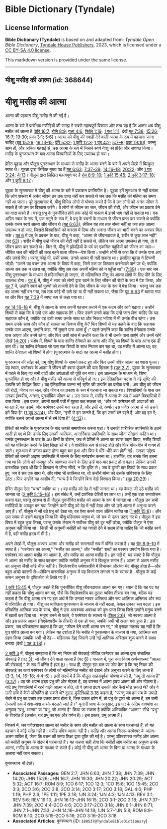 # Bible Dictionary (Tyndale)

## License Information

**Bible Dictionary (Tyndale)** is based on and adapted from: _Tyndale Open Bible Dictionary_, [Tyndale House Publishers](https://tyndaleopenresources.com/), 2023, which is licensed under a [CC BY-SA 4.0 license](https://creativecommons.org/licenses/by-sa/4.0/legalcode.en).

This markdown version is provided under the same license.



--------------------------------

## यीशु मसीह की आत्मा (id: 368644)

यीशु मसीह की आत्मा
==================

आत्मा की पहचान यीशु मसीह से की गई है।

आत्मा के बारे में प्रारंभिक मसीहियों की समझ में सबसे महत्वपूर्ण विकास और तत्व यह है कि आत्मा अब यीशु मसीह की आत्मा है ([प्रेरि 16:7](https://ref.ly/Acts16:7); [रोमि 8:9](https://ref.ly/Rom8:9); [गला 4:6](https://ref.ly/Gal4:6); [फिलि 1:19](https://ref.ly/Phil1:19); [1 पत 1:11](https://ref.ly/1Pet1:11); देखें [यूह 7:38](https://ref.ly/John7:38); [15:26](https://ref.ly/John15:26); [16:7](https://ref.ly/John16:7); [19:30](https://ref.ly/John19:30); [प्रका 3:1](https://ref.ly/Rev3:1); [5:6](https://ref.ly/Rev5:6))। आत्मा को यीशु की गवाही देने वाली आत्मा के रूप में पहचाना जाना चाहिए ([यूह 15:26](https://ref.ly/John15:26); [16:13–15](https://ref.ly/John16:13-John16:15); [प्रेरि 5:32](https://ref.ly/Acts5:32); [1 कुरि 12:3](https://ref.ly/1Cor12:3); [1 यूह 4:2](https://ref.ly/1John4:2); [5:7–8](https://ref.ly/1John5:7-1John5:8); [प्रका 19:10](https://ref.ly/Rev19:10)), परन्तु साथ ही, और अधिक गहराई से, उस आत्मा के रूप में जिसने स्वयं यीशु को प्रेरित और सशक्त किया। मसीह के पुनरुत्थान के बाद आत्मा विश्वासियों के लिए उपलब्ध हो गया।

प्रेरित यूहन्ना और पौलुस पुनरुत्थान के माध्यम से मसीह के आत्मा बनने के बारे में अपने लेखों में बिल्कुल स्पष्ट थे। यूहन्ना द्वारा लिखित मुख्य पद हैं [यूह 6:63](https://ref.ly/John6:63); [7:37–39](https://ref.ly/John7:37-John7:39); [14:16–18](https://ref.ly/John14:16-John14:18); [20:22](https://ref.ly/John20:22); और [1 यूह 3:24](https://ref.ly/1John3:24); [4:13](https://ref.ly/1John4:13)। पौलुस द्वारा लिखित महत्वपूर्ण पद हैं [रोम 8:9–10](https://ref.ly/Rom8:9-Rom8:10); [1 कुरि 15:45](https://ref.ly/1Cor15:45); [2 कुरि 3:17–18](https://ref.ly/2Cor3:17-2Cor3:18); और [1 कुरि 6:17](https://ref.ly/1Cor6:17)।

यूहन्ना के सुसमाचार में यीशु की आत्मा के बारे में प्रकाशन प्रगतिशील है। यूहन्ना हमें शुरुआत से नहीं बताता कि लोग वास्तव में अनंत जीवन तब तक प्राप्त नहीं कर सकते थे जब तक कि मसीह की महिमा का समय नहीं आ जाता। पूरे सुसमाचार में, यीशु विभिन्न लोगों से घोषणा करते हैं कि वे उन लोगों को अनंत जीवन दे सकते हैं जो उन पर विश्वास करेंगे। वे लोगों से जीवन का जल, जीवन की रोटी, और जीवन का प्रकाश देने का वादा करते हैं। परन्तु प्रभु के पुनर्जीवित होने तक कोई भी वास्तव में इनमें भाग नहीं ले सकता था। एक अग्रिम स्वाद के रूप में, एक नमूने के रूप में, वे प्रभु के वचनों के माध्यम से जीवन प्राप्त कर सकते थे क्योंकि उनके वचन स्वयं आत्मा और जीवन थे ([यूह 6:63](https://ref.ly/John6:63)); लेकिन यह तब तक संभव नहीं था जब तक आत्मा उपलब्ध न हो जाए, जिससे विश्वासियों को वास्तव में दिव्य और अनन्त जीवन का भागी बनने का अवसर मिल सके। [यूह 6](https://ref.ly/John6:1-John6:71) में प्रभु के प्रवचन के बाद, यीशु ने कहा, “आत्मा तो जीवनदायक है, शरीर से कुछ लाभ नहीं” (पद [63](https://ref.ly/John6:63))। शरीर में यीशु उन्हें जीवन की रोटी नहीं दे सकते थे, लेकिन जब आत्मा उपलब्ध हो गया, तो वे जीवन प्राप्त कर सकते थे। फिर से, यीशु ने झोपड़ियों के पर्व पर एकत्रित यहूदियों को जीवन का जल—जीवित जल की नदियों की तरह बहने वाला जीवन—पेश किया। उन्होंने लोगों से कहा कि वे उनके पास आएं और उनसे पिएं। परन्तु कोई भी, उसी समय, उनसे आकर पी नहीं सकता था। इसलिए यूहन्ना ने टिप्पणी जोड़ी: “उसने यह वचन उस आत्मा के विषय में कहा, जिसे उस पर विश्वास करनेवाले पाने पर थे; क्योंकि आत्मा अब तक न उतरा था, क्योंकि यीशु अब तक अपनी महिमा को न पहुँचा था” ([7:39](https://ref.ly/John7:39))। एक बार जब यीशु पुनरुत्थान के माध्यम से महिमान्वित हो जाएगा, तो महिमान्वित यीशु का आत्मा लोगों के लिए पीने के लिए उपलब्ध होगा। [यूह 6](https://ref.ly/John6:1-John6:71) में, यीशु ने स्वयं को लोगों द्वारा खाने के लिए जीवन की रोटी के रूप में पेश किया; और [यूह 7](https://ref.ly/John7:1-John7:53) में, उन्होंने स्वयं को पुरुषों को ताजगी देने के लिए जीवन के जल के रूप में पेश किया। परन्तु जब तक वह आत्मा नहीं बन गया, तब तक कोई भी उसे खा या पी नहीं सकता था, जैसा कि [यूह 6:63](https://ref.ly/John6:63) में बताया गया था और फिर [यूह 7:39](https://ref.ly/John7:39) में स्पष्ट रूप से कहा गया था।

[यूह 14:16–18](https://ref.ly/John14:16-John14:18) में, यीशु ने आत्मा के साथ अपनी पहचान कराने में एक कदम और आगे बढ़ाया। उन्होंने शिष्यों से कहा कि वे उन्हें एक और सहायक देंगे। फिर उसने उनसे कहा कि उन्हें जान लेना चाहिए कि यह सहायक कौन है, क्योंकि वह उसी समय उनके साथ था और निकट भविष्य में भी उनके बीच रहेगा। उस समय उनके साथ और कौन हो सकता था सिवाय यीशु के? फिर शिष्यों से यह कहने के बाद कि सहायक उनके पास आएगा, उन्होंने कहा, “मैं तुम्हारे पास आता हूँ।” पहले उन्होंने कहा कि शान्ति देनेवाला उनके पास आएगा और उनमें रहेगा, और फिर उसी सांस में उन्होंने कहा कि वे भी उनके पास आएंगे और उनमें रहेंगे (देखें [14:20](https://ref.ly/John14:20))। संक्षेप में, शिष्यों के पास शान्ति देनेवाले का आना और यीशु का शिष्यों के पास आना एक ही बात थी। वह शान्ति देनेवाला जो उस रात शिष्यों के साथ निवास कर रहा था, वह मसीह में आत्मा था; वह शान्ति देनेवाला जो शिष्यों में होगा (पुनरुत्थान के बाद) वह आत्मा में मसीह होगा।

पुनरुत्थान की साँझ को, प्रभु यीशु शिष्यों के सामने प्रकट हुए और फिर उनमें पवित्र आत्मा का श्वास फूंका। यह श्वास, परमेश्वर के आदम में जीवन की श्वास फूंकने की याद दिलाता है ([उत 2:7](https://ref.ly/Gen2:7)), यूहन्ना के सुसमाचार में पहले से किए गए सभी वादों और अपेक्षाओं की पूर्ति बन गया। इस आत्मदान के माध्यम से, शिष्य पुनर्जीवित हो गए और वे यीशु मसीह की आत्मा से परिपूर्ण हो गए। इस ऐतिहासिक घटना ने नई सृष्टि की उत्पत्ति को चिह्नित किया। यह ऐतिहासिक घटना नई सृष्टि की उत्पत्ति का प्रतीक बनी। अब यीशु को जीवन की रोटी, जीवन का जल, और जीवन का प्रकाश के रूप में पहचाना जा सकता था। विश्वासियों के पास अब उनका ईश्वरीय, अनन्त, पुनर्जीवित जीवन था। उस समय से, मसीह ने आत्मा के रूप में अपने विश्वासियों में वास किया। इस प्रकार, अपनी पहली पत्री में यूहन्ना कह सकता था, “और जो परमेश्वर की आज्ञाओं को मानता है, वह उसमें, और परमेश्वर उनमें बना रहता है, और इसी से, अर्थात् उस पवित्र आत्मा से जो उसने हमें दिया है” ([1 यूह 3:24](https://ref.ly/1John3:24)), और फिर, “इसी से हम जानते हैं, कि हम उसमें बने रहते हैं, और वह हम में; क्योंकि उसने अपनी आत्मा में से हमें दिया है” ([4:13](https://ref.ly/1John4:13))।

प्रेरितों को मसीह के पुनरुत्थान के बाद काफी समायोजन करना पड़ा। वे उनकी शारीरिक उपस्थिति के इतने आदी हो गए थे कि उनके लिए उनकी आत्मिक, अन्तर्निवास उपस्थिति के साथ जीना सीखना कठिन था। उनके पुनरुत्थान के बाद के 40 दिनों के दौरान, जब से प्रेरितों ने आत्मा का श्वास ग्रहण किया, मसीह शिष्यों को यह परिवर्तन करने के लिए सिखा रहे थे। वे शारीरिक रूप से प्रकट होते और फिर बीच\-बीच में गायब हो जाते। शुरुआत में उनका प्रकट होना बहुत बार हुआ और फिर वे धीरे\-धीरे कम होती गईं। उनका उद्देश्य प्रेरितों को उनकी अदृश्य उपस्थिति में जानने के लिए मार्गदर्शन करना था। हालाँकि, यह उनके लिए इतना नया था कि लोगो को मजबूत और आश्वस्त करने के लिए उन्हें बार\-बार प्रकट होना पड़ा। लेकिन उनकी वास्तविक इच्छा थी कि वे विश्वास से जीना सीखें, न कि दृष्टि से। जब वे दूसरी बार शिष्यों के साथ प्रकट हुए, जब वे सब एक साथ थे, और थोमा भी उपस्थित था, तो उन्होंने थोमा को उसके अविश्वास के लिए डांटा। फिर उन्होंने यह आशीष दी, “धन्य हैं वे जिन्होंने बिना देखे विश्वास किया।” ([यूह 20:29](https://ref.ly/John20:29))।

प्रेरित पौलुस ऐसा “धन्य” व्यक्ति था।। वह मसीह को देह में नहीं जानता था। वह केवल जी उठे मसीह को जानता था ([2 कुरि 5:15–16](https://ref.ly/2Cor5:15-2Cor5:16))। इस संबंध में, उन्हें प्रारंभिक प्रेरितों पर लाभ था। उन्हें एक बड़ा समायोजन करना पड़ा, परन्तु आरम्भ से ही पौलुस पुनर्जीवित मसीह को आत्मा के रूप में जानता था। पौलुस उन सभी मसीहियों के अग्रदूत बन गया जिन्होंने कभी यीशु को देह में नहीं देखा और जो उसे आत्मा में अनुभव करने आए हैं। हाँ, पौलुस ने जी उठे प्रभु को देखा था; वह ऐसा करने वाला अंतिम व्यक्ति था ([1 कुरि 15:8](https://ref.ly/1Cor15:8))। और उस समय से उसने महसूस किया कि यीशु महिमामय मनुष्य थे, जो सब से ऊपर उठाए गए थे। पौलुस ने इस विषय में बहुत कुछ लिखा, परन्तु उसके लेखन ने सर्वोच्च यीशु को दूर नहीं छोड़ा, क्योंकि पौलुस ने ऐसा अनुभव नहीं किया था। किसी भी अनुभवी मसीही को यह गवाही देने में सक्षम होना चाहिए कि जो मसीह स्वर्ग में है, वही मसीह हृदय में भी है।

अपने लेखों में, पौलुस अक्सर आत्मा और मसीह को समानार्थी रूप में वर्णित करता है। यह [रोम 8:9–10](https://ref.ly/Rom8:9-Rom8:10) में स्पष्ट है। "परमेश्वर का आत्मा," "मसीह का आत्मा," और "मसीह" शब्दों का परस्पर उपयोग किया गया है। परमेश्वर का आत्मा मसीह का आत्मा है, और मसीह का आत्मा मसीह हैं। इन पदों में, यह स्पष्ट है कि पौलुस ने आत्मा को मसीह के साथ पहचाना क्योंकि मसीही अनुभव में वे बिल्कुल समान हैं। आत्मा से अलग मसीह का अनुभव जैसी कोई चीज़ नहीं है। त्रिएकेश्वरीय धर्मशास्त्रीये में विभाजन और/या भेद मौजूद होता है—और बहुत अच्छे कारणों से—लेकिन वास्तविक अनुभव में यह विभाजन लगभग न के बराबर है। पौलुस के कई कथन अनुभव के दृष्टिकोण से लिखे गए हैं।

[1 कुरि 15:45](https://ref.ly/1Cor15:45) में, पौलुस कहते हैं कि पुनर्जीवित यीशु जीवनदायक आत्मा बन गए। ध्यान दें कि यह पद यह नहीं कहता कि यीशु आत्मा बन गए, जैसे कि त्रिएकेश्वरीय का दूसरा व्यक्ति तीसरा बन गया, बल्कि यह कहता है कि यीशु आत्मा बन गए इस अर्थ में कि उनका नश्वर अस्तित्व और रूप आत्मिक अस्तित्व और रूप में परिवर्तित हो गया। यीशु का व्यक्तित्व पुनरुत्थान के माध्यम से नहीं बदला, केवल उनका रूप बदला। इस परिवर्तित आत्मिक रूप के साथ, यीशु ने उस आवश्यक अवस्था को पुनः प्राप्त किया जिसे उन्होंने मनुष्य बनने में खाली कर दिया था। मनुष्य बनने से पहले, वे परमेश्वर के स्वरूप थे ([फिल 2:6](https://ref.ly/Phil2:6)), जो स्वरूप आत्मा है और इस प्रकार आत्मा (त्रिएकेश्वरीय के तीसरे) से एक हो गया, जबकि अभी भी अलग बना हुआ है। इस प्रकार, जब पवित्रशास्त्र कहता है कि प्रभु "जीवन देने वाली आत्मा बन गए," तो इसका मतलब यह नहीं है कि पुत्र पवित्र आत्मा बन गया। लेकिन यह दर्शाता है कि मसीह ने पुनरुत्थान के माध्यम से नया, आत्मिक रूप ग्रहण किया (जबकि अभी भी देह— महिमामय देह) जिसने उन्हें नई आत्मिक अस्तित्व शुरू करने में सक्षम बनाया (देखें [1 पत 3:18](https://ref.ly/1Pet3:18))।

[2 कुरि 3](https://ref.ly/2Cor3:1-2Cor3:18) में, पौलुस समझाता है कि नए नियम की सेवकाई जीवित परमेश्वर का आत्मा द्वारा संचालित सेवकाई है (पद [3](https://ref.ly/2Cor3:3)), जो जीवन देने वाला आत्मा है (पद [6](https://ref.ly/2Cor3:6))। वास्तव में, पूरा नया नियम अर्थव्यवस्था "आत्मा की सेवकाई " के रूप में वर्णित है (पद [8](https://ref.ly/2Cor3:8))। साथ ही, पौलुस इस बात पर जोर देता है कि नए नियम की सेवकाई का कार्य परमेश्वर के लोगों को महिमान्वित मसीह को देखने और अनुभव करने के लिए लाना है ([3:3, 14, 16–18](https://ref.ly/2Cor3:3,2Cor3:14,2Cor3:16-2Cor3:18); [4:4–6](https://ref.ly/2Cor4:4-2Cor4:6))। इसी संदर्भ में है कि पौलुस साहसपूर्वक घोषणा करते हैं, "प्रभु तो आत्मा है" ([3:17](https://ref.ly/2Cor3:17))। वह जो अपना हृदय प्रभु की ओर मोड़ता है, वह वास्तव में अपना हृदय आत्मा की ओर मोड़ता है। यदि प्रभु विश्वासियों में रहने वाली आत्मा न होते, तो वे अपना हृदय उनकी ओर कैसे मोड़ सकते थे? और वे उसी छवि में कैसे परिवर्तित हो सकते थे? [दूसरा कुरिन्थियों 3:18](https://ref.ly/2Cor3:18) कहता है, "परन्तु जब हम सब के उघाड़े चेहरे से प्रभु का प्रताप इस प्रकार प्रगट होता है, जिस प्रकार दर्पण में, तो प्रभु के द्वारा जो आत्मा है, हम उसी तेजस्वी रूप में अंश\-अंश करके बदलते जाते हैं।" यूनानी भाषा के अनुसार, इस पद के अंतिम वाक्यांश का अनुवाद "प्रभु, आत्मा" या "प्रभु, जो आत्मा है" किया जा सकता है क्योंकि अभिव्यक्ति "आत्मा" सीधे "प्रभु" के विपरीत है (अर्थात, यह प्रभु का एक और वर्णन है)। इस प्रकार, प्रभु आत्मा हैं।

निष्कर्ष में, जब पवित्रशास्त्र आत्मा को मसीह के साथ और मसीह को आत्मा के साथ पहचानते हैं, तो यह पहचान में कोई संदेह नहीं है। मसीह पवित्र आत्मा नहीं हैं। मसीह और आत्मा त्रिएक\-परमेश्वर के अलग\-अलग व्यक्ति हैं, जैसा कि वचन की समग्र शिक्षा द्वारा पुष्टि की गई है। परन्तु पवित्रशास्त्र मसीह और आत्मा को मसीही अनुभव के संदर्भ में पहचानते हैं। यह कहना सही होगा कि मसीही लोग मसीह का अनुभव उनके आत्मा, मसीह के आत्मा के माध्यम से करते हैं। कोई भी यीशु को आत्मा के बिना या आत्मा के माध्यम के अलावा नहीं जान सकता।

 पुनरुत्थान *भी देखें*।

* **Associated Passages:** GEN 2:7; JHN 6:63; JHN 7:38; JHN 7:39; JHN 14:20; JHN 15:26; JHN 16:7; JHN 19:30; JHN 20:22; JHN 20:29; ACT 5:32; ACT 16:7; ROM 8:9; 1CO 6:17; 1CO 12:3; 1CO 15:8; 1CO 15:45; 2CO 3:3; 2CO 3:6; 2CO 3:8; 2CO 3:14; 2CO 3:17; 2CO 3:18; GAL 4:6; PHP 1:19; PHP 2:6; 1PE 1:11; 1PE 3:18; 1JN 3:24; 1JN 4:2; 1JN 4:13; REV 3:1; REV 5:6; REV 19:10; JHN 16:13–JHN 16:15; 2CO 3:1–2CO 3:18; JHN 7:37–JHN 7:39; 2CO 4:4–2CO 4:6; 2CO 3:17–2CO 3:18; JHN 6:1–JHN 6:71; JHN 7:1–JHN 7:53; JHN 14:16–JHN 14:18; 1JN 5:7–1JN 5:8; ROM 8:9–ROM 8:10; 2CO 5:15–2CO 5:16; 2CO 3:16–2CO 3:18
* **Associated Articles:** पुनरुत्थान (ID: `180537@TyndaleBibleDictionary`)

